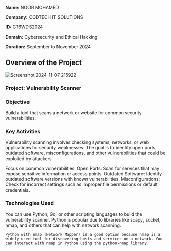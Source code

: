 **Name:** NOOR MOHAMED

**Company:** CODTECH IT SOLUTIONS

**ID:** CT6WDS2024

**Domain:** Cybersecurity and Ethical Hacking

**Duration:** September to November 2024



## Overview of the Project

![Screenshot 2024-11-07 215922](https://github.com/user-attachments/assets/1f5f7eca-7b42-4711-bf71-c20bd05d2506)


### Project: Vulnerability Scanner

### Objective
Build a tool that scans a network or website for common security vulnerabilities.

### Key Activities
Vulnerability scanning involves checking systems, networks, or web applications for security weaknesses. The goal is to identify open ports, outdated software, misconfigurations, and other vulnerabilities that could be exploited by attackers.

Focus on common vulnerabilities:
    Open Ports: Scan for services that may expose sensitive information or access points.
    Outdated Software: Identify outdated software versions with known vulnerabilities.
    Misconfigurations: Check for incorrect settings such as improper file permissions or default credentials.

### Technologies Used
You can use Python, Go, or other scripting languages to build the vulnerability scanner. Python is popular due to libraries like scapy, socket, nmap, and others that can help with network scanning.

    Python with nmap (Network Mapper) is a good option because nmap is a widely used tool for discovering hosts and services on a network. You can interact with nmap in Python using the python-nmap library.
